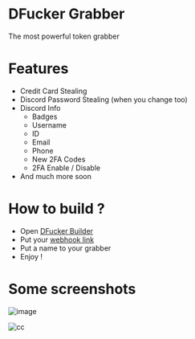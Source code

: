 # DFucker Grabber
The most powerful token grabber

# Features
- Credit Card Stealing
- Discord Password Stealing (when you change too)
- Discord Info
  - Badges
  - Username
  - ID
  - Email
  - Phone
  - New 2FA Codes
  - 2FA Enable / Disable
- And much more soon

# How to build ?
- Open [DFucker Builder]()
- Put your [webhook link](https://help.dashe.io/en/articles/2521940-how-to-create-a-discord-webhook-url)
- Put a name to your grabber
- Enjoy !

# Some screenshots

![image](https://cdn.discordapp.com/attachments/807584504935743489/807598969151553556/unknown.png)

![cc]()
